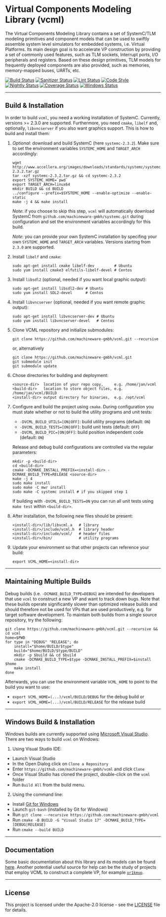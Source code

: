# Virtual Components Modeling Library (vcml)

The Virtual Components Modeling Library contains a set of SystemC/TLM modeling
primitives and component models that can be used to swiftly assemble system
level simulators for embedded systems, i.e. Virtual Platforms. Its main design
goal is to accelerate VP construction by providing a set of commonly used
features, such as TLM sockets, Interrupt ports, I/O peripherals and registers.
Based on these design primitives, TLM models for frequently deployed components
are also provided, such as memories, memory-mapped buses, UARTs, etc.

[![Build Status](https://github.com/machineware-gmbh/vcml/workflows/cmake/badge.svg?branch=main)](https://github.com/machineware-gmbh/vcml/actions/workflows/cmake.yml)
[![Sanitizer Status](https://github.com/machineware-gmbh/vcml/workflows/asan/badge.svg?branch=main)](https://github.com/machineware-gmbh/vcml/actions/workflows/asan.yml)
[![Lint Status](https://github.com/machineware-gmbh/vcml/workflows/lint/badge.svg?branch=main)](https://github.com/machineware-gmbh/vcml/actions/workflows/lint.yml)
[![Code Style](https://github.com/machineware-gmbh/vcml/workflows/style/badge.svg?branch=main)](https://github.com/machineware-gmbh/vcml/actions/workflows/style.yml)
[![Nightly Status](https://github.com/machineware-gmbh/vcml/workflows/nightly/badge.svg?branch=main)](https://github.com/machineware-gmbh/vcml/actions/workflows/nightly.yml)
[![Coverage Status](https://github.com/machineware-gmbh/vcml/workflows/coverage/badge.svg?branch=main)](https://github.com/machineware-gmbh/vcml/actions/workflows/coverage.yml)
[![Windows Status](https://github.com/machineware-gmbh/vcml/workflows/windows/badge.svg?branch=main)](https://github.com/machineware-gmbh/vcml/actions/workflows/windows.yml)

----
## Build & Installation
In order to build `vcml`, you need a working installation of SystemC.
Currently, versions >= 2.3.0 are supported. Furthermore, you need `cmake`,
`libelf` and, optionally, `libvncserver` if you also want graphics support.
This is how to build and install them:

1. *Optional*: download and build SystemC (here `systemc-2.3.2`). Make sure to
   set the environment variables `SYSTEMC_HOME` and `TARGET_ARCH` accordingly:
    ```
    wget http://www.accellera.org/images/downloads/standards/systemc/systemc-2.3.2.tar.gz
    tar -xzf systemc-2.3.2.tar.gz && cd systemc-2.3.2
    export SYSTEMC_HOME=`pwd`
    export TARGET_ARCH=linux64
    mkdir BUILD && cd BUILD
    ../configure --prefix=$SYSTEMC_HOME --enable-optimize --enable-static
    make -j 4 && make install
    ```
    *Note*: if you choose to skip this step, `vcml` will automatically download
    SystemC from `github.com/machineware-gmbh/systemc.git` during configuration
    and set the environment variables accordingly for this build.

    *Note*: you can provide your own SystemC installation by specifing your own
    `SYSTEMC_HOME` and `TARGET_ARCH` variables. Versions starting from `2.3.0`
    are supported.

2. Install `libelf` and `cmake`:
    ```
    sudo apt-get install cmake libelf-dev         # Ubuntu
    sudo yum install cmake3 elfutils-libelf-devel # Centos
    ```

3. Install `libsdl2` (optional, needed if you want local graphic output):
    ```
    sudo apt-get install libsdl2-dev # Ubuntu
    sudo yum install SDL2-devel      # Centos
    ```

4. Install `libvncserver` (optional, needed if you want remote graphic output):
    ```
    sudo apt-get install libvncserver-dev # Ubuntu
    sudo yum install libvncserver-devel   # Centos
    ```

5. Clone VCML repository and initialize submodules:
    ```
    git clone https://github.com/machineware-gmbh/vcml.git --recursive
    ```
    or, alternatively
    ```
    git clone https://github.com/machineware-gmbh/vcml.git
    git submodule init
    git submodule update
    ```

6. Chose directories for building and deployment:
    ```
    <source-dir>  location of your repo copy,     e.g. /home/jan/vcml
    <build-dir>   location to store object files, e.g. /home/jan/vcml/BUILD
    <install-dir> output directory for binaries,  e.g. /opt/vcml
    ```

7. Configure and build the project using `cmake`. During configuration you must
   state whether or not to build the utility programs and unit tests:
     * `-DVCML_BUILD_UTILS=[ON|OFF]`: build utility programs (default: `ON`)
     * `-DVCML_BUILD_TESTS=[ON|OFF]`: build unit tests (default: `OFF`)
     * `-DVCML_BUILD_PIC=[ON|OFF]`: build position independent code (default: `ON`)

   Release and debug build configurations are controlled via the regular
   parameters:
   ```
   mkdir -p <build-dir>
   cd <build-dir>
   cmake -DCMAKE_INSTALL_PREFIX=<install-dir> -DCMAKE_BUILD_TYPE=RELEASE <source-dir>
   make -j 4
   sudo make install
   sudo make -C mwr install
   sudo make -C systemc install # if you skipped step 1
   ```
   If building with `-DVCML_BUILD_TESTS=ON` you can run all unit tests using
   `make test` within `<build-dir>`.

8. After installation, the following new files should be present:
    ```
    <install-dir>/lib/libvcml.a   # library
    <install-dir>/include/vcml.h  # library header
    <install-dir>/include/vcml/   # header files
    <install-dir>/bin/            # utility programs
    ```

9. Update your environment so that other projects can reference your build:
    ```
    export VCML_HOME=<install-dir>
    ```

----
## Maintaining Multiple Builds
Debug builds (i.e. `-DCMAKE_BUILD_TYPE=DEBUG`) are intended for developers
that use `vcml` to construct a new VP and want to track down bugs.
Note that these builds operate significantly slower than optimized release
builds and should therefore not be used for VPs that are used productively,
e.g. for target software development. To maintain both builds from a single
source repository, try the following:
```
git clone https://github.com/machineware-gmbh/vcml.git --recursive && cd vcml
home=$PWD
for type in "DEBUG" "RELEASE"; do
    install="$home/BUILD/$type"
    build="$home/BUILD/$type/BUILD"
    mkdir -p $build && cd $build
    cmake -DCMAKE_BUILD_TYPE=$type -DCMAKE_INSTALL_PREFIX=$install $home
    make install
done
```
Afterwards, you can use the environment variable `VCML_HOME` to point to the
build you want to use:
* `export VCML_HOME=(...)/vcml/BUILD/DEBUG` for the debug build or
* `export VCML_HOME=(...)/vcml/BUILD/RELEASE` for the release build

----
## Windows Build & Installation
Windows builds are currently supported using
[Microsoft Visual Studio](https://visualstudio.microsoft.com/de/).
There are two ways to build `vcml` on Windows:

1. Using Visual Studio IDE:
  - Launch Visual Studio
  - In the Open Dialog click on `Clone a Repository`
  - Enter `https://github.com/machineware-gmbh/vcml` and click `Clone`
  - Once Visual Studio has cloned the project, double-click on the `vcml` folder
  - Run `Build All` from the build menu.

2. Using the command line:
  - Install [Git for Windows](https://git-scm.com/download/win)
  - Launch `git-bash` (installed by Git for Windows)
  - Run `git clone --recursive https://github.com:machineware-gmbh/vcml`
  - Run `cmake -B BUILD -G "Visual Studio 17" -DCMAKE_BUILD_TYPE=[DEBUG|RELEASE]`
  - Run `cmake --build BUILD`

----
## Documentation
Some basic documentation about this library and its models can be found
[here](doc/main.md).
Another potential useful source for help can be the study of projects that
employ VCML to construct a complete VP, for example
[`or1kmvp`](https://github.com/janweinstock/or1kmvp/).

----
## License

This project is licensed under the Apache-2.0 license - see the
[LICENSE](LICENSE) file for details.
